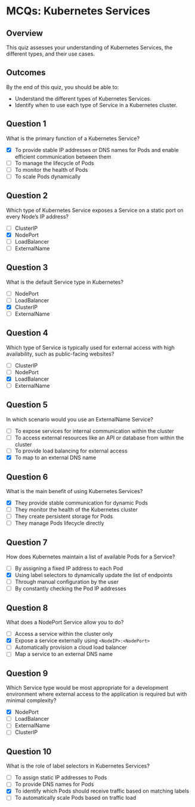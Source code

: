 # MCQs: Kubernetes Services

## **Overview**

This quiz assesses your understanding of Kubernetes Services, the different types, and their use cases.


## **Outcomes**

By the end of this quiz, you should be able to:

- Understand the different types of Kubernetes Services.
- Identify when to use each type of Service in a Kubernetes cluster.

## Question 1  
What is the primary function of a Kubernetes Service?  
- [x] To provide stable IP addresses or DNS names for Pods and enable efficient communication between them  
- [ ] To manage the lifecycle of Pods  
- [ ] To monitor the health of Pods  
- [ ] To scale Pods dynamically  

## Question 2  
Which type of Kubernetes Service exposes a Service on a static port on every Node’s IP address?  
- [ ] ClusterIP  
- [x] NodePort  
- [ ] LoadBalancer  
- [ ] ExternalName  

## Question 3  
What is the default Service type in Kubernetes?  
- [ ] NodePort  
- [ ] LoadBalancer  
- [x] ClusterIP  
- [ ] ExternalName  

## Question 4  
Which type of Service is typically used for external access with high availability, such as public-facing websites?  
- [ ] ClusterIP  
- [ ] NodePort  
- [x] LoadBalancer  
- [ ] ExternalName  

## Question 5  
In which scenario would you use an ExternalName Service?  
- [ ] To expose services for internal communication within the cluster  
- [ ] To access external resources like an API or database from within the cluster  
- [ ] To provide load balancing for external access  
- [x] To map to an external DNS name  

## Question 6  
What is the main benefit of using Kubernetes Services?  
- [x] They provide stable communication for dynamic Pods  
- [ ] They monitor the health of the Kubernetes cluster  
- [ ] They create persistent storage for Pods  
- [ ] They manage Pods lifecycle directly  

## Question 7  
How does Kubernetes maintain a list of available Pods for a Service?  
- [ ] By assigning a fixed IP address to each Pod  
- [x] Using label selectors to dynamically update the list of endpoints  
- [ ] Through manual configuration by the user  
- [ ] By constantly checking the Pod IP addresses  

## Question 8  
What does a NodePort Service allow you to do?  
- [ ] Access a service within the cluster only  
- [x] Expose a service externally using `<NodeIP>:<NodePort>`  
- [ ] Automatically provision a cloud load balancer  
- [ ] Map a service to an external DNS name  

## Question 9  
Which Service type would be most appropriate for a development environment where external access to the application is required but with minimal complexity?  
- [x] NodePort  
- [ ] LoadBalancer  
- [ ] ExternalName  
- [ ] ClusterIP  

## Question 10  
What is the role of label selectors in Kubernetes Services?  
- [ ] To assign static IP addresses to Pods  
- [ ] To provide DNS names for Pods  
- [x] To identify which Pods should receive traffic based on matching labels  
- [ ] To automatically scale Pods based on traffic load  

